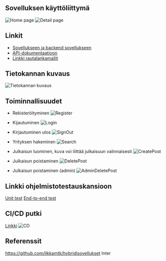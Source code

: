 ## Sovelluksen käyttöliittymä

![Home page](screenshots/home.png)
![Detail page](screenshots/single.png)

## Linkit

- [Sovellukseen ja backend sovellukseen](https://valita.northeurope.cloudapp.azure.com/)
- [API-dokumentaatioon](https://valita.northeurope.cloudapp.azure.com/docs/index.html)
- [Linkki rautalankamallit](https://docs.google.com/presentation/d/1ps3TVF6uQFPZSPEZ2DkFmDPp83atvbCk2V0HHiftKt8/edit#slide=id.p)

## Tietokannan kuvaus

![Tietokannan kuvaus](database/valita-db.png)

## Toiminnallisuudet

- Rekisteröityminen
  ![Register](screenshots/register.png)

- Kijautuminen
  ![Login](screenshots/login.png)

- Kirjautuminen ulos
  ![SignOut](screenshots/signout.png)

- Yrityksen hakeminen
  ![Search](screenshots//search.png)

- Julkaisun luominen, kuva voi liittää julkaisuun valinnaisesti
  ![CreatePost](screenshots/create.png)

- Julkaisun poistaminen
  ![DeletePost](screenshots/delete.png)

- Julkaisun poistaminen (admin)
  ![AdminDeletePost](screenshots/admin-delete.png)

## Linkki ohjelmistotestauskansioon

[Unit test](https://github.com/emintt/Valita/blob/main/__tests__/Create.test.tsx)
[End-to-end test](https://github.com/emintt/Valita/tree/main/cypress/e2e)

## CI/CD putki

[Linkki](https://github.com/emintt/Valita/tree/main/.github/workflows)
![CD](screenshots/cd.png)

## Referenssit

https://github.com/ilkkamtk/hybridisovellukset
Inter
